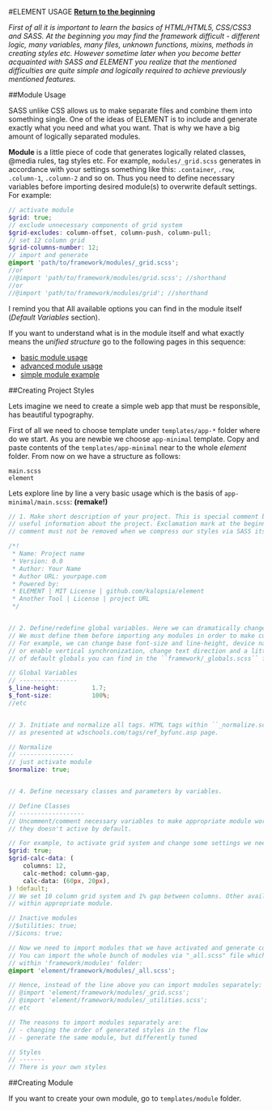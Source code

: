 #ELEMENT USAGE
**[Return to the beginning](https://github.com/kalopsia/element/blob/master/docs/0_preface.md)**<br/>

*First of all it is important to learn the basics of HTML/HTML5, CSS/CSS3 and SASS. At the beginning you may find the framework difficult - different logic, many variables, many files, unknown functions, mixins, methods in creating styles etc. However sometime later when you become better acquainted with SASS and ELEMENT you realize that the mentioned difficulties are quite simple and logically required to achieve previously mentioned features.*

##Module Usage

SASS unlike CSS allows us to make separate files and combine them into something single. One of the ideas of ELEMENT is to include and generate exactly what you need and what you want. That is why we have a big amount of logically separated modules.

**Module** is a little piece of code that generates logically related classes, @media rules, tag styles etc. For example, ``modules/_grid.scss`` generates in accordance with your settings something like this: ``.container``, ``.row``, ``.column-1``, ``.column-2`` and so on. Thus you need to define necessary variables before importing desired module(s) to overwrite default settings. For example:
```SCSS
// activate module
$grid: true;
// exclude unnecessary components of grid system
$grid-excludes: column-offset, column-push, column-pull;
// set 12 column grid
$grid-columns-number: 12;
// import and generate
@import 'path/to/framework/modules/_grid.scss';
//or
//@import 'path/to/framework/modules/grid.scss'; //shorthand
//or
//@import 'path/to/framework/modules/grid'; //shorthand
```
I remind you that
All available options you can find in the module itself (*Default Variables* section).

If you want to understand what is in the module itself and what exactly means the *unified structure* go to the following pages in this sequence:
- [basic module usage](https://github.com/kalopsia/element/blob/master/docs/module/0_module-basic-usage.scss)
- [advanced module usage](https://github.com/kalopsia/element/blob/master/docs/module/1_module-advanced-usage.scss)
- [simple module example](https://github.com/kalopsia/element/blob/master/docs/module/2_module-example.scss)

##Creating Project Styles

Lets imagine we need to create a simple web app that must be responsible, has beautiful typography.

First of all we need to choose template under ``templates/app-*`` folder where do we start. As you are newbie we choose ``app-minimal`` template. Copy and paste contents of the ``templates/app-minimal`` near to the whole *element* folder. From now on we have a structure as follows:

```
main.scss
element
```

Lets explore line by line a very basic usage which is the basis of ``app-minimal/main.scss``: **(remake!)**

```SCSS
// 1. Make short description of your project. This is special comment block that gives strangers
// useful information about the project. Exclamation mark at the beginning indicates that the
// comment must not be removed when we compress our styles via SASS itself or third-party tools

/*!
 * Name: Project name
 * Version: 0.0
 * Author: Your Name
 * Author URL: yourpage.com
 * Powered by:
 * ELEMENT | MIT License | github.com/kalopsia/element
 * Another Tool | License | project URL
 */


// 2. Define/redefine global variables. Here we can dramatically change the base ELEMENT's behavior.
// We must define them before importing any modules in order to make custom variables work.
// For example, we can change base font-size and line-height, device names and width range, disable
// or enable vertical synchronization, change text direction and a little bit more. A complete list
// of default globals you can find in the ``framework/_globals.scss`` file.

// Global Variables
// ----------------
$_line-height:         1.7;
$_font-size:           100%;
//etc


// 3. Initiate and normalize all tags. HTML tags within ``_normalize.scss`` are grouped by function
// as presented at w3schools.com/tags/ref_byfunc.asp page.

// Normalize
// ---------------
// just activate module
$normalize: true;


// 4. Define necessary classes and parameters by variables.

// Define Classes
// ------------------
// Uncomment/comment necessary variables to make appropriate module work. This is necessary, because
// they doesn't active by default.

// For example, to activate grid system and change some settings we need to make the following:
$grid: true;
$grid-calc-data: (
    columns: 12,
    calc-method: column-gap,
    calc-data: (60px, 20px),
) !default;
// We set 10 column grid system and 1% gap between columns. Other available options you can find
// within appropriate module.

// Inactive modules
//$utilities: true;
//$icons: true;

// Now we need to import modules that we have activated and generate content.
// You can import the whole bunch of modules via "_all.scss" file which is simple shortcut importing all files
// within 'framework/modules' folder:
@import 'element/framework/modules/_all.scss';

// Hence, instead of the line above you can import modules separately:
// @import 'element/framework/modules/_grid.scss';
// @import 'element/framework/modules/_utilities.scss';
// etc

// The reasons to import modules separately are:
// - changing the order of generated styles in the flow
// - generate the same module, but differently tuned

// Styles
// -------
// There is your own styles

```

##Creating Module

If you want to create your own module, go to ``templates/module`` folder.
